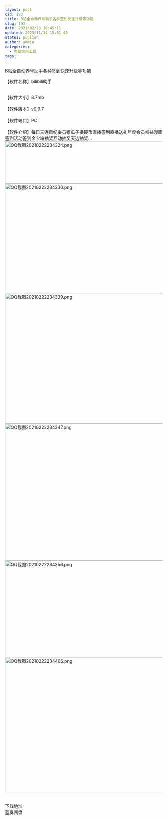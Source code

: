 ```yaml
---
layout: post
cid: 193
title: B站全自动养号助手各种签到快速升级等功能
slug: 193
date: 2021/02/23 10:45:11
updated: 2023/11/14 15:51:40
status: publish
author: admin
categories: 
  - 电脑实用工具
tags: 
---
```



<div alt="潮男心博客 www.cnx0.com" >
				<p>
	B站全自动养号助手各种签到快速升级等功能
</p>
<p>
	【软件名称】bilibili助手
</p>
<br>
【软件大小】8.7mb<br><br>
【软件版本】v0.9.7<br><br>
【软件端口】PC<br><br>
【软件介绍】每日三连风纪委员银瓜子换硬币直播签到直播送礼年度会员权益漫画签到活动签到金宝箱抽奖互动抽奖天选抽奖...<br><a target="_blank" href="https://www.dbg188.com/content/uploadfile/202102/0e431614008762.png" id="ematt:23900"><img src="https://www.dbg188.com/content/uploadfile/202102/0e431614008762.png" title="点击查看原图" alt="QQ截图20210222234324.png" border="0" width="543" height="135"></a><a target="_blank" href="https://www.dbg188.com/content/uploadfile/202102/aebc1614008763.png" id="ematt:23902"><img src="https://www.dbg188.com/content/uploadfile/202102/aebc1614008763.png" title="点击查看原图" alt="QQ截图20210222234330.png" border="0" width="535" height="351"></a><a target="_blank" href="https://www.dbg188.com/content/uploadfile/202102/ee531614008767.png" id="ematt:23904"><img src="https://www.dbg188.com/content/uploadfile/202102/ee531614008767.png" title="点击查看原图" alt="QQ截图20210222234339.png" border="0" width="534" height="417"></a><a target="_blank" href="https://www.dbg188.com/content/uploadfile/202102/00cd1614008769.png" id="ematt:23906"><img src="https://www.dbg188.com/content/uploadfile/202102/00cd1614008769.png" title="点击查看原图" alt="QQ截图20210222234347.png" border="0" width="546" height="439"></a><a target="_blank" href="https://www.dbg188.com/content/uploadfile/202102/68ca1614008771.png" id="ematt:23908"><img src="https://www.dbg188.com/content/uploadfile/202102/68ca1614008771.png" title="点击查看原图" alt="QQ截图20210222234356.png" border="0" width="536" height="309"></a><a target="_blank" href="https://www.dbg188.com/content/uploadfile/202102/0e4e1614008773.png" id="ematt:23910"><img src="https://www.dbg188.com/content/uploadfile/202102/0e4e1614008773.png" title="点击查看原图" alt="QQ截图20210222234406.png" border="0" width="541" height="432"></a><br><br><div style="white-space:nowrap;">
	<br>
</div>
<div class="Fengdown_tit">
	<i class="ico"></i>下载地址 
</div>
<span onclick="window.open('https://jxdbgcom.lanzous.com/ipRcpm0ppwj');" class="Fengdown"><i class="ico"></i><i class="line"></i>蓝奏网盘</span> 			</div>
			